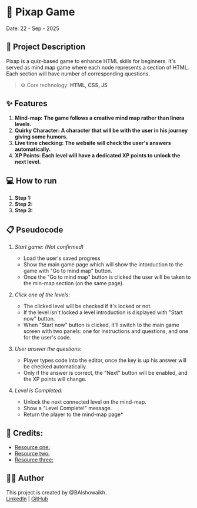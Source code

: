 # 🚀 Pixap Game
Date: 22 - Sep - 2025

## 📝 Project Description
Pixap is a quiz-based game to enhance HTML skills for beginners. It's served as mind map game where each node represents a section of HTML. Each section will have number of corresponding questions. <br>

> ⚙️ Core technology: **HTML, CSS, JS**<br>

## ✨ Features
1. **Mind-map: The game follows a creative mind map rather than linera levels.**
2. **Quirky Character: A character that will be with the user in his journey giving some humors.**
3. **Live time checking: The website will check the user's answers automatically.**
4. **XP Points: Each level will have a dedicated XP points to unlock the next level.**

## 💻 How to run
1. **Step 1:**
2. **Step 2:**
3. **Step 3:**

## 📋 Pseudocode 
1. *Start game: (Not confirmed)*
    * Load the user's saved progress
    * Show the main game page which will show the intorduction to the game with "Go to mind map" button.
    * Once the "Go to mind map" button is clicked the user will be taken to the min-map section (on the same page).

2. *Click one of the levels:*
    * The clicked level will be checked if it's locked or not.
    * If the level isn't locked a level introduction is displayed with "Start now" button.
    *  When "Start now" button is clicked, it'll switch to the main game screen with two panels: one for instructions and questions, and one for the user's code.

3. *User answer the questions:*
    * Player types code into the editor, once the key is up his answer will be checked automatically.
    * Only if the answer is correct, the "Next" button will be enabled, and the XP points will change.

4. *Level is Completed:*
    * Unlock the next connected level on the mind-map.
    * Show a "Level Complete!" message.
    * Return the player to the mind-map page*

## 🔗 Credits:
* [Resource one:](Link)
* [Resource two:](Link)
* [Resource three:](Link)

## 👩‍💻 Author
This project is created by @BAlshowaikh.<br>
[LinkedIn](www.linkedin.com/in/batoolalshowaikh) | [GitHub](https://github.com/BAlshowaikh)


